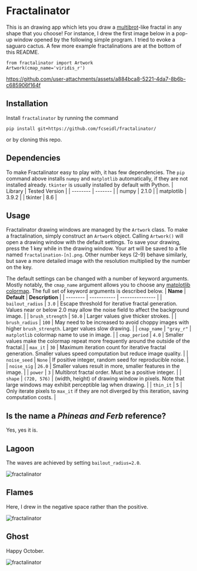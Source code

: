 # Fractalinator

This is an drawing app which lets you draw a [multibrot](https://en.wikipedia.org/wiki/Multibrot_set)-like fractal in any shape that you choose! For instance, I drew the first image below in a pop-up window opened by the following simple program. I tried to evoke a saguaro cactus. A few more example fractalinations are at the bottom of this README.
```
from fractalinator import Artwork
Artwork(cmap_name='viridis_r')
```


https://github.com/user-attachments/assets/a884bca8-5221-4da7-8b6b-c685906f164f



## Installation
Install ```fractalinator``` by running the command 
```
pip install git+https://github.com/fcseidl/fractalinator/
```
or by cloning this repo.

## Dependencies
To make Fractalinator easy to play with, it has few dependencies. The ```pip``` command above installs ```numpy``` and ```matplotlib``` automatically, if they are not installed already. ```tkinter``` is usually installed by default with Python.
| Library    | Tested Version |
| -------- | ------- |
| numpy  | 2.1.0    |
| matplotlib | 3.9.2     |
| tkinter | 8.6 |

## Usage
Fractalinator drawing windows are managed by the ```Artwork``` class. To make a fractalination, simply construct an ```Artwork``` object. 
Calling ```Artwork()``` will open a drawing window with the default settings. To save your drawing, press the 1 key while in the drawing window. 
Your art will be saved to a file named ```fractalination-[n].png```. Other number keys (2-9) behave similarly, but save a more detailed image with the resolution multiplied by the number on the key.

The default settings can be changed with a number of keyword arguments. Mostly notably, the ```cmap_name``` argument allows you to choose any [matplotlib colormap](https://matplotlib.org/stable/gallery/color/colormap_reference.html). The full set of keyword arguments is described below.
| **Name** | **Default** | **Description** |
| -------- | ----------- | --------------- |
| ```bailout_radius``` | ```3.0``` | Escape threshold for iterative fractal generation. Values near or below 2.0 may allow the noise field to affect the background image. |
| ```brush_strength``` | ```50.0``` | Larger values give thicker strokes. |
| ```brush_radius``` | ```100``` | May need to be increased to avoid choppy images with higher ```brush_strength```. Larger values slow drawing. |
| ```cmap_name``` | ```"gray_r"``` | ```matplotlib``` colormap name to use in image. |
| ```cmap_period``` | ```4.0``` | Smaller values make the colormap repeat more frequently around the outside of the fractal.|
| ```max_it``` | ```30``` | Maximum iteration count for iterative fractal generation. Smaller values speed computation but reduce image quality. |
| ```noise_seed``` | ```None``` | If positive integer, random seed for reproducible noise. |
| ```noise_sig``` | ```26.0``` | Smaller values result in more, smaller features in the image. |
| ```power``` | ```3``` | Multibrot fractal order. Must be a positive integer. |
| ```shape``` | ```(720, 576)``` | (width, height) of drawing window in pixels. Note that large windows may exhibit perceptible lag when drawing. |
| ```thin_it``` | ```5``` | Only iterate pixels to ```max_it``` if they are not diverged by this iteration, saving computation costs. |

## Is the name a *Phineas and Ferb* reference?
Yes, yes it is.

## Lagoon
The waves are achieved by setting ```bailout_radius=2.0```.

![fractalinator](gallery/lagoon.png)

## Flames
Here, I drew in the negative space rather than the positive.

![fractalinator](gallery/flames.png)

## Ghost
Happy October.

![fractalinator](gallery/ghost.png)

